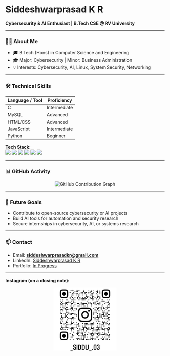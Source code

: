 # Siddeshwarprasad K R

**Cybersecurity & AI Enthusiast | B.Tech CSE @ RV University**  

---

### 🧑‍💻 About Me

- 🎓 B.Tech (Hons) in Computer Science and Engineering  
- 🎓 Major: Cybersecurity | Minor: Business Administration  
- 💡 Interests: Cybersecurity, AI, Linux, System Security, Networking  

---

### 🛠 Technical Skills

| Language / Tool | Proficiency |
|-----------------|------------|
| C               | Intermediate |
| MySQL           | Advanced     |
| HTML/CSS        | Advanced     |
| JavaScript      | Intermediate |
| Python          | Beginner     |

**Tech Stack:**  
<img src="https://img.shields.io/badge/C-121212?style=for-the-badge&logo=c&logoColor=white"/>
<img src="https://img.shields.io/badge/MySQL-121212?style=for-the-badge&logo=mysql&logoColor=white"/>
<img src="https://img.shields.io/badge/HTML5-121212?style=for-the-badge&logo=html5&logoColor=white"/>
<img src="https://img.shields.io/badge/CSS3-121212?style=for-the-badge&logo=css3&logoColor=white"/>
<img src="https://img.shields.io/badge/JavaScript-121212?style=for-the-badge&logo=javascript&logoColor=white"/>
<img src="https://img.shields.io/badge/Python-121212?style=for-the-badge&logo=python&logoColor=white"/>

---

### 📊 GitHub Activity

<p align="center">
  <img src="https://github-readme-activity-graph.vercel.app/graph?username=Siddu-03&theme=tokyo-night" alt="GitHub Contribution Graph" />
</p>

---

### 🚀 Future Goals

- Contribute to open-source cybersecurity or AI projects  
- Build AI tools for automation and security research  
- Secure internships in cybersecurity, AI, or systems research

---

### 📫 Contact

- Email: **siddeshwarprasadkr@gmail.com**  
- LinkedIn: [Siddeshwarprasad K R](https://www.linkedin.com/in/siddeshwarprasadkr)
- Portfolio: [In Progress](#)

---

**Instagram (on a closing note):**  

<div align="center">
  <img src="instagram-qr.png" alt="Instagram QR" width="200" height="200" style="object-fit: cover;"/>
</div>
